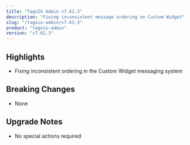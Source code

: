 ```yaml
---
title: "TagoIO Admin v7.62.3"
description: "Fixing inconsistent message ordering on Custom Widget"
slug: "/tagoio-admin/v7-62-3"
product: "tagoio-admin"
version: "v7.62.3"
---
```


## Highlights

- Fixing inconsistent ordering in the Custom Widget messaging system

## Breaking Changes

- None

## Upgrade Notes

- No special actions required
